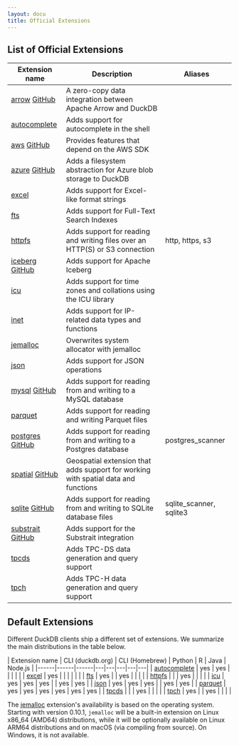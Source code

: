 ```yaml
---
layout: docu
title: Official Extensions
---
```


## List of Official Extensions

| Extension name | Description | Aliases |
|---|-----|--|
| [arrow](arrow) [<span class="github">GitHub</span>](https://github.com/duckdb/arrow)                  | A zero-copy data integration between Apache Arrow and DuckDB                       |                 |
| [autocomplete](autocomplete)                                                                          | Adds support for autocomplete in the shell                                         |                 |
| [aws](aws) [<span class="github">GitHub</span>](https://github.com/duckdb/duckdb_aws)                 | Provides features that depend on the AWS SDK                                       |                 |
| [azure](azure) [<span class="github">GitHub</span>](https://github.com/duckdb/duckdb_azure)           | Adds a filesystem abstraction for Azure blob storage to DuckDB                     |                 |
| [excel](excel)                                                                                        | Adds support for Excel-like format strings                                         |                 |
| [fts](full_text_search)                                                                               | Adds support for Full-Text Search Indexes                                          |                 |
| [httpfs](httpfs)                                                                                      | Adds support for reading and writing files over an HTTP(S) or S3 connection        | http, https, s3 |
| [iceberg](iceberg) [<span class="github">GitHub</span>](https://github.com/duckdb/duckdb_iceberg)     | Adds support for Apache Iceberg                                                    |                 |
| [icu](icu)                                                                                            | Adds support for time zones and collations using the ICU library                   |                 |
| [inet](inet)                                                                                          | Adds support for IP-related data types and functions                               |                 |
| [jemalloc](jemalloc)                                                                                  | Overwrites system allocator with jemalloc                                          |                 |
| [json](json)                                                                                          | Adds support for JSON operations                                                   |                 |
| [mysql](mysql) [<span class="github">GitHub</span>](https://github.com/duckdb/duckdb_mysql)           | Adds support for reading from and writing to a MySQL database                      |                 |
| [parquet](parquet)                                                                                    | Adds support for reading and writing Parquet files                                 |                 |
| [postgres](postgres) [<span class="github">GitHub</span>](https://github.com/duckdb/postgres_scanner) | Adds support for reading from and writing to a Postgres database                   | postgres_scanner |
| [spatial](spatial) [<span class="github">GitHub</span>](https://github.com/duckdb/duckdb_spatial)     | Geospatial extension that adds support for working with spatial data and functions |                 |
| [sqlite](sqlite) [<span class="github">GitHub</span>](https://github.com/duckdb/sqlite_scanner)       | Adds support for reading from and writing to SQLite database files                 | sqlite_scanner, sqlite3 |
| [substrait](substrait) [<span class="github">GitHub</span>](https://github.com/duckdb/substrait)      | Adds support for the Substrait integration                                         |                 |
| [tpcds](tpcds)                                                                                        | Adds TPC-DS data generation and query support                                      |                 |
| [tpch](tpch)                                                                                          | Adds TPC-H data generation and query support                                       |                 |

## Default Extensions

Different DuckDB clients ship a different set of extensions.
We summarize the main distributions in the table below.

<div class="narrow_table"></div>

| Extension name | CLI (duckdb.org) | CLI (Homebrew) | Python | R | Java | Node.js |
|------|------|------|---|---|---|---|---|
| [autocomplete](autocomplete) | yes | yes |     |     |     |     |
| [excel](excel)               | yes |     |     |     |     |     |
| [fts](full_text_search)      | yes |     | yes |     |     |     |
| [httpfs](httpfs)             |     |     | yes |     |     |     |
| [icu](icu)                   | yes | yes | yes |     | yes | yes |
| [json](json)                 | yes | yes | yes |     | yes | yes |
| [parquet](parquet)           | yes | yes | yes | yes | yes | yes |
| [tpcds](tpcds)               |     |     | yes |     |     |     |
| [tpch](tpch)                 | yes |     | yes |     |     |     |

The [jemalloc](jemalloc) extension's availability is based on the operating system.
Starting with version 0.10.1, `jemalloc` will be a built-in extension on Linux x86_64 (AMD64) distributions, while it will be optionally available on Linux ARM64 distributions and on macOS (via compiling from source).
On Windows, it is not available.
